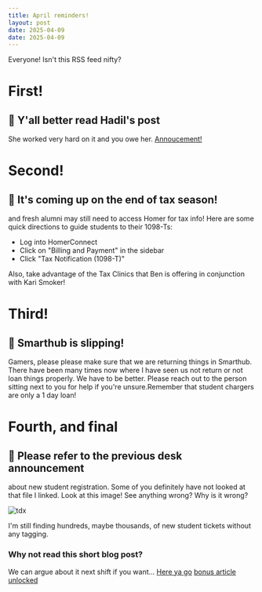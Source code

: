 ```yaml
---
title: April reminders!
layout: post
date: 2025-04-09
date: 2025-04-09
---
```


Everyone! Isn't this RSS feed nifty?
# First!

## 🚜 Y'all better read Hadil's post
She worked very hard on it and you owe her. [Annoucement!](https://teams.microsoft.com/l/message/19:621d99492590415c9db1f5c8f4284832@thread.skype/1744145558844?tenantId=fa1ac8f6-5e54-4857-9f0b-4aa422c09689&groupId=32cbcebf-fc7b-4909-a75a-40b7122e30c9&parentMessageId=1744145558844&teamName=IT%20Service%20Desk&channelName=Desk%20Announcements&createdTime=1744145558844&ngc=true)


# Second!

## 🚗 It's coming up on the end of tax season!
and fresh alumni may still need to access Homer for tax info!
Here are some quick directions to guide students to their 1098-Ts:
- Log into HomerConnect
- Click on "Billing and Payment" in the sidebar
- Click "Tax Notification (1098-T)"

Also, take advantage of the Tax Clinics that Ben is offering in conjunction with Kari Smoker! 


# Third!

## 🚒 Smarthub is slipping! 
Gamers, please please make sure that we are returning things in Smarthub. There have been many times now where I have seen us not return or not loan things properly. We have to be better. Please reach out to the person sitting next to you for help if you're unsure.Remember that student chargers are only a 1 day loan!

# Fourth, and final

## 🚕 Please refer to the previous desk announcement
about new student registration. Some of you definitely have not looked at that file I linked. Look at this image! See anything wrong? Why is it wrong?

![tdx](/assets/images/notag.png)

I'm still finding hundreds, maybe thousands, of new student tickets without any tagging.

### Why not read this short blog post? 
We can argue about it next shift if you want...
[Here ya go](https://usher.dev/posts/2025-03-08-kill-your-feeds/)
[bonus article unlocked](https://www.audubon.org/news/surprisingly-long-history-movement-make-buildings-safer-birds)